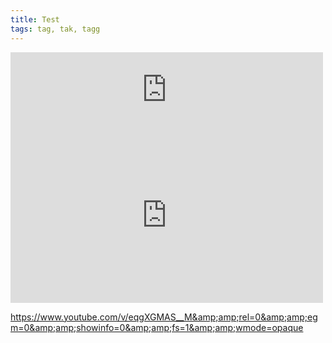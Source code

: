 ```yaml
---
title: Test
tags: tag, tak, tagg
---
```


<iframe class="bandcamp_audio_player" width="500" height="120" src="https://bandcamp.com/EmbeddedPlayer/size=medium/bgcol=ffffff/linkcol=0687f5/notracklist=true/transparent=true/album=2247393765/" allowtransparency="true" frameborder="0"></iframe>

<iframe width="500" height="281"  id="youtube_iframe" src="https://www.youtube.com/embed/eqgXGMAS__M?feature=oembed&amp;enablejsapi=1&amp;origin=https://safe.txmblr.com&amp;wmode=opaque" frameborder="0" allow="accelerometer; autoplay; clipboard-write; encrypted-media; gyroscope; picture-in-picture" allowfullscreen></iframe>

https://www.youtube.com/v/eqgXGMAS__M&amp;amp;rel=0&amp;amp;egm=0&amp;amp;showinfo=0&amp;amp;fs=1&amp;amp;wmode=opaque